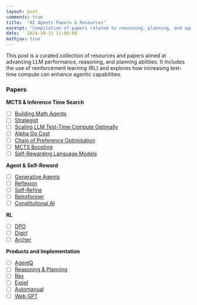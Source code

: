 ```yaml
---
layout: post
comments: true
title:  "AI Agents Papers & Resources"
excerpt: "Compilation of papers related to reasoning, planning, and agentic abilities of LLMs"
date:   2024-10-31 11:00:00
mathjax: true
---
```


<!-- 
<svg width="800" height="200">
	<rect width="800" height="200" style="fill:rgb(98,51,20)" />
	<rect width="20" height="50" x="20" y="100" style="fill:rgb(189,106,53)" />
	<rect width="20" height="50" x="760" y="30" style="fill:rgb(77,175,75)" />
	<rect width="10" height="10" x="400" y="60" style="fill:rgb(225,229,224)" />
</svg>
 -->

This post is a curated collection of resources and papers aimed at advancing LLM performance, reasoning, and planning abilities. It includes the use of reinforcement learning (RL) and explores how increasing test-time compute can enhance agentic capabilities.

### Papers

**MCTS & Inference Time Search**

- [ ] [Building Math Agents](https://www.arxiv.org/pdf/2409.02392)
- [ ] [Strategist](https://arxiv.org/pdf/2408.10635)
- [ ] [Scaling LLM Test-Time Compute Optimally](https://arxiv.org/pdf/2408.03314)
- [ ] [Alpha Go Cost](https://www.yuzeh.com/data/agz-cost.html)
- [ ] [Chain of Preference Optimisation](https://arxiv.org/pdf/2406.09136)
- [ ] [MCTS Boosting](https://arxiv.org/pdf/2405.00451)
- [ ] [Self-Rewarding Language Models](https://arxiv.org/pdf/2401.10020)

**Agent & Self-Reward**

- [ ] [Generative Agents](https://arxiv.org/abs/2304.03442)
- [ ] [Reflexion](https://arxiv.org/abs/2303.1136)
- [ ] [Self-Refine](https://arxiv.org/abs/2303.17651)
- [ ] [Retroformer](https://arxiv.org/pdf/2308.02151)
- [ ] [Constitutional AI](https://arxiv.org/pdf/2212.08073)

**RL**

- [ ] [DPO](https://arxiv.org/pdf/2305.18290)
- [ ] [Digirl](https://arxiv.org/abs/2406.11896)
- [ ] [Archer](https://arxiv.org/abs/2402.19446)

**Products and Implementation**

- [ ] [AgentQ](https://arxiv.org/pdf/2408.07199)
- [ ] [Reasoning & Planning](https://arxiv.org/pdf/2305.14992)
- [ ] [Rex](https://arxiv.org/pdf/2307.08962)
- [ ] [Expel](https://arxiv.org/pdf/2308.10144)
- [ ] [Automanual](https://arxiv.org/pdf/2405.16247)
- [ ] [Web GPT](https://arxiv.org/abs/2112.09332)
